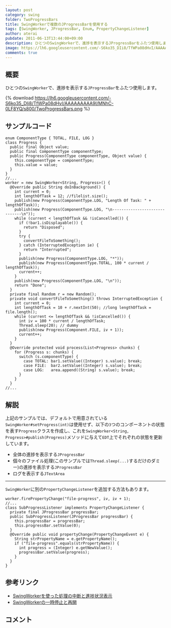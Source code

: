 ```yaml
---
layout: post
category: swing
folder: TwoProgressBars
title: SwingWorkerで複数のJProgressBarを使用する
tags: [SwingWorker, JProgressBar, Enum, PropertyChangeListener]
author: aterai
pubdate: 2011-06-13T13:44:00+09:00
description: ひとつのSwingWorkerで、進捗を表示するJProgressBarをふたつ使用します。
image: https://lh6.googleusercontent.com/-S6ko35_DIi8/TfWPa08dHvI/AAAAAAAAA9I/MNhC-0LF8YQ/s800/TwoProgressBars.png
comments: true
---
```

## 概要
ひとつの`SwingWorker`で、進捗を表示する`JProgressBar`をふたつ使用します。

{% download https://lh6.googleusercontent.com/-S6ko35_DIi8/TfWPa08dHvI/AAAAAAAAA9I/MNhC-0LF8YQ/s800/TwoProgressBars.png %}

## サンプルコード
<pre class="prettyprint"><code>enum ComponentType { TOTAL, FILE, LOG }
class Progress {
  public final Object value;
  public final ComponentType componentType;
  public Progress(ComponentType componentType, Object value) {
    this.componentType = componentType;
    this.value = value;
  }
}
//...
worker = new SwingWorker&lt;String, Progress&gt;() {
  @Override public String doInBackground() {
    int current = 0;
    int lengthOfTask = 12; //filelist.size();
    publish(new Progress(ComponentType.LOG, "Length Of Task: " + lengthOfTask));
    publish(new Progress(ComponentType.LOG, "\n------------------------------\n"));
    while (current &lt; lengthOfTask &amp;&amp; !isCancelled()) {
      if (!bar1.isDisplayable()) {
        return "Disposed";
      }
      try {
        convertFileToSomething();
      } catch (InterruptedException ie) {
        return "Interrupted";
      }
      publish(new Progress(ComponentType.LOG, "*"));
      publish(new Progress(ComponentType.TOTAL, 100 * current / lengthOfTask));
      current++;
    }
    publish(new Progress(ComponentType.LOG, "\n"));
    return "Done";
  }
  private final Random r = new Random();
  private void convertFileToSomething() throws InterruptedException {
    int current = 0;
    int lengthOfTask = 10 + r.nextInt(50); //long lengthOfTask = file.length();
    while (current &lt;= lengthOfTask &amp;&amp; !isCancelled()) {
      int iv = 100 * current / lengthOfTask;
      Thread.sleep(20); // dummy
      publish(new Progress(Component.FILE, iv + 1));
      current++;
    }
  }
  @Override protected void process(List&lt;Progress&gt; chunks) {
    for (Progress s: chunks) {
      switch (s.componentType) {
        case TOTAL: bar1.setValue((Integer) s.value); break;
        case FILE:  bar2.setValue((Integer) s.value); break;
        case LOG:   area.append((String) s.value); break;
      }
    }
  }
//...
</code></pre>

## 解説
上記のサンプルでは、デフォルトで用意されている`SwingWorker#setProgress(int)`は使用せず、以下の`3`つのコンポーネントの状態を表す`Progress`クラスを作成し、これを`SwingWorker<String, Progress>#publish(Progress)`メソッドに与えて`EDT`上でそれぞれの状態を更新しています。

- 全体の進捗を表示する`JProgressBar`
- 個々のファイル処理(このサンプルでは`Thread.sleep(...)`するだけのダミー)の進捗を表示する`JProgressBar`
- ログを表示する`JTextArea`

<!-- dummy comment line for breaking list -->

- - - -
`SwingWorker`に別の`PropertyChangeListener`を追加する方法もあります。

<pre class="prettyprint"><code>worker.firePropertyChange("file-progress", iv, iv + 1);
//...
class SubProgressListener implements PropertyChangeListener {
  private final JProgressBar progressBar;
  public SubProgressListener(JProgressBar progressBar) {
    this.progressBar = progressBar;
    this.progressBar.setValue(0);
  }
  @Override public void propertyChange(PropertyChangeEvent e) {
    String strPropertyName = e.getPropertyName();
    if ("file-progress".equals(strPropertyName)) {
      int progress = (Integer) e.getNewValue();
      progressBar.setValue(progress);
    }
  }
}
</code></pre>

## 参考リンク
- [SwingWorkerを使った処理の中断と進捗状況表示](https://ateraimemo.com/Swing/SwingWorker.html)
- [SwingWorkerの一時停止と再開](https://ateraimemo.com/Swing/PauseResumeSwingWorker.html)

<!-- dummy comment line for breaking list -->

## コメント
